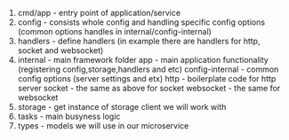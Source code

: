 1. cmd/app - entry point of application/service
2. config - consists whole config and handling specific config options (common options handles in internal/config-internal)
3. handlers -  define handlers (in example there are handlers for http, socket and websocket)
4. internal - main framework folder
    app - main application functionality (registering config,storage,handlers and etc)
    config-internal - common config options (server settings and etx)
    http - boilerplate code for http server
    socket - the same as above for socket
    websocket - the same for websocket
5. storage - get instance of storage client we will work with
6. tasks - main busyness logic
7. types - models we will use in our microservice
